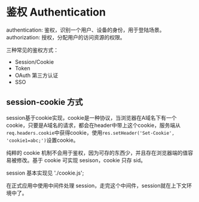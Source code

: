 # 鉴权 Authentication

authentication: 鉴权，识别一个用户、设备的身份，用于登陆场景。
authorization: 授权，分配用户的访问资源的权限。

三种常见的鉴权方式：

- Session/Cookie
- Token
- OAuth 第三方认证
- SSO

## session-cookie 方式

session基于cookie实现，cookie是一种协议，当浏览器在A域名下有一个cookie，只要是A域名的请求，都会在header中带上这个cookie，服务端从`req.headers.cookie`中获得cookie，使用`res.setHeader('Set-Cookie', 'cookie1=abc;')`设置cookie。

纯粹的 cookie 机制不会用于鉴权，因为可存的东西少，并且存在浏览器端的值容易被修改。基于 cookie 可实现 sesison，cookie 只存 sid。

session 基本实现见 './cookie.js';

在正式应用中使用中间件处理 session，走完这个中间件，session就在上下文环境中了。


